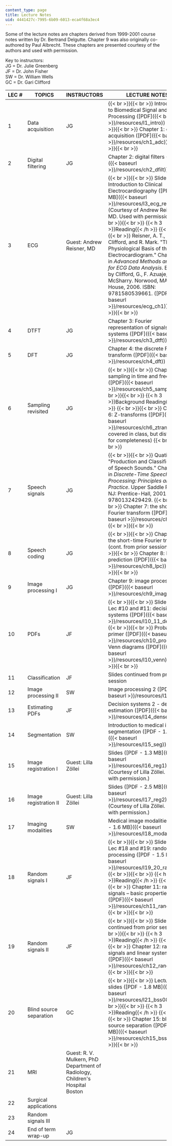 ```yaml
---
content_type: page
title: Lecture Notes
uid: 4441427c-7995-6b09-6013-eca4f68a3ec4
---
```


Some of the lecture notes are chapters derived from 1999-2001 course notes written by Dr. Bertrand Delgutte. Chapter 9 was also originally co-authored by Paul Albrecht. These chapters are presented courtesy of the authors and used with permission.

Key to instructors:  
JG = Dr. Julie Greenberg  
JF = Dr. John Fisher  
SW = Dr. William Wells  
GC = Dr. Gari Clifford

| LEC # | TOPICS | INSTRUCTORS | LECTURE NOTES |
| --- | --- | --- | --- |
| 1 | Data acquisition | JG |  {{< br >}}{{< br >}} Introduction to Biomedical Signal and Image Processing ([PDF]({{< baseurl >}}/resources/l1_intro)) {{< br >}}{{< br >}} Chapter 1: data acquisition ([PDF]({{< baseurl >}}/resources/ch1_adc)) {{< br >}}{{< br >}}  |
| 2 | Digital filtering | JG | Chapter 2: digital filters ([PDF]({{< baseurl >}}/resources/ch2_dfilt)) |
| 3 | ECG | Guest: Andrew Reisner, MD |  {{< br >}}{{< br >}} Slides: Introduction to Clinical Electrocardiography ([PDF - 1.3 MB]({{< baseurl >}}/resources/l3_ecg_reisner)) (Courtesy of Andrew Reisner, MD. Used with permission.) {{< br >}}{{< br >}} {{< h 3 >}}Reading{{< /h >}} {{< br >}}{{< br >}} Reisner, A. T., G. Clifford, and R. Mark. "The Physiological Basis of the Electrocardiogram." Chapter 1 in _Advanced Methods and Tools for ECG Data Analysis_. Edited by Clifford, G., F. Azuaje, and P. McSharry. Norwood, MA: Artech House, 2006. ISBN: 9781580539661. ([PDF]({{< baseurl >}}/resources/ecg_ch1)) {{< br >}}{{< br >}}  |
| 4 | DTFT | JG | Chapter 3: Fourier representation of signals and systems ([PDF]({{< baseurl >}}/resources/ch3_dtft)) |
| 5 | DFT | JG | Chapter 4: the discrete Fourier transform ([PDF]({{< baseurl >}}/resources/ch4_dft)) |
| 6 | Sampling revisited | JG |  {{< br >}}{{< br >}} Chapter 5: sampling in time and frequency ([PDF]({{< baseurl >}}/resources/ch5_samp)) {{< br >}}{{< br >}} {{< h 3 >}}Background Reading{{< /h >}} {{< br >}}{{< br >}} Chapter 6: Z-transforms ([PDF]({{< baseurl >}}/resources/ch6_ztrans)) (not covered in class, but distributed for completeness) {{< br >}}{{< br >}}  |
| 7 | Speech signals | JG |  {{< br >}}{{< br >}} Quatieri, T. F. "Production and Classification of Speech Sounds." Chapter 3 in _Discrete-Time Speech Signal Processing: Principles and Practice_. Upper Saddle River, NJ: Prentice-Hall, 2001. ISBN: 9780132429429. {{< br >}}{{< br >}} Chapter 7: the short-time Fourier transform ([PDF]({{< baseurl >}}/resources/ch7_stft)) {{< br >}}{{< br >}}  |
| 8 | Speech coding | JG |  {{< br >}}{{< br >}} Chapter 7: the short-time Fourier transform (cont. from prior session) {{< br >}}{{< br >}} Chapter 8: linear prediction ([PDF]({{< baseurl >}}/resources/ch8_lpc)) {{< br >}}{{< br >}}  |
| 9 | Image processing I | JG | Chapter 9: image processing ([PDF]({{< baseurl >}}/resources/ch9_image)) |
| 10 | PDFs | JF |  {{< br >}}{{< br >}} Slides for Lec #10 and #11: decision systems ([PDF]({{< baseurl >}}/resources/l10_11_decision)) {{< br >}}{{< br >}} Probability primer ([PDF]({{< baseurl >}}/resources/ch10_prob)), Venn diagrams ([PDF]({{< baseurl >}}/resources/l10_venn)) {{< br >}}{{< br >}}  |
| 11 | Classification | JF | Slides continued from prior session |
| 12 | Image processing II | SW | Image processing 2 ([PDF]({{< baseurl >}}/resources/l13_ip2)) |
| 13 | Estimating PDFs | JF | Decision systems 2 - density estimation ([PDF]({{< baseurl >}}/resources/l14_densest)) |
| 14 | Segmentation | SW | Introduction to medical image segmentation ([PDF - 1.0 MB]({{< baseurl >}}/resources/l15_seg)) |
| 15 | Image registration I | Guest: Lilla Zöllei | Slides ([PDF - 1.3 MB]({{< baseurl >}}/resources/l16_reg1)) (Courtesy of Lilla Zöllei. Used with permission.) |
| 16 | Image registration II | Guest: Lilla Zöllei | Slides ([PDF - 2.5 MB]({{< baseurl >}}/resources/l17_reg2)) (Courtesy of Lilla Zöllei. Used with permission.) |
| 17 | Imaging modalities | SW | Medical image modalities ([PDF - 1.6 MB]({{< baseurl >}}/resources/l18_modalities)) |
| 18 | Random signals I | JF |  {{< br >}}{{< br >}} Slides for Lec #18 and #19: random signal processing ([PDF - 1.5 MB]({{< baseurl >}}/resources/l19_20_randsig)) {{< br >}}{{< br >}} {{< h 3 >}}Reading{{< /h >}} {{< br >}}{{< br >}} Chapter 11: random signals – basic properties ([PDF]({{< baseurl >}}/resources/ch11_randsig)) {{< br >}}{{< br >}}  |
| 19 | Random signals II | JF |  {{< br >}}{{< br >}} Slides continued from prior session {{< br >}}{{< br >}} {{< h 3 >}}Reading{{< /h >}} {{< br >}}{{< br >}} Chapter 12: random signals and linear systems ([PDF]({{< baseurl >}}/resources/ch12_randsys)) {{< br >}}{{< br >}}  |
| 20 | Blind source separation | GC |  {{< br >}}{{< br >}} Lecture slides ([PDF - 1.8 MB]({{< baseurl >}}/resources/l21_bss08)) {{< br >}}{{< br >}} {{< h 3 >}}Reading{{< /h >}} {{< br >}}{{< br >}} Chapter 15: blind source separation ([PDF - 1.3 MB]({{< baseurl >}}/resources/ch15_bss)) {{< br >}}{{< br >}}  |
| 21 | MRI | Guest: R. V. Mulkern, PhD Department of Radiology, Children's Hospital Boston | &nbsp; |
| 22 | Surgical applications | &nbsp; |
| 23 | Random signals III | &nbsp; |
| 24 | End of term wrap-up | JG |